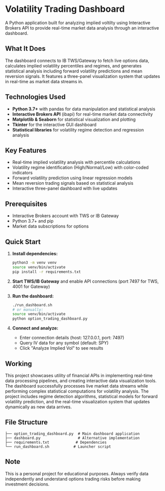 # Volatility Trading Dashboard

A Python application built for analyzing implied voltilty using Interactive Brokers API to provide real-time market data analysis through an interactive dashboard.

## What It Does

The dashboard connects to IB TWS/Gateway to fetch live options data, calculates implied volatility percentiles and regimes, and generates statistical analysis including forward volatility predictions and mean reversion signals. It features a three-panel visualization system that updates in real-time as market data streams in.

## Technologies Used

- **Python 3.7+** with pandas for data manipulation and statistical analysis
- **Interactive Brokers API** (ibapi) for real-time market data connectivity
- **Matplotlib & Seaborn** for statistical visualization and plotting
- **Tkinter** for the interactive GUI dashboard
- **Statistical libraries** for volatility regime detection and regression analysis

## Key Features

- Real-time implied volatility analysis with percentile calculations
- Volatility regime identification (High/Normal/Low) with color-coded indicators
- Forward volatility prediction using linear regression models
- Mean reversion trading signals based on statistical analysis
- Interactive three-panel dashboard with live updates

## Prerequisites

- Interactive Brokers account with TWS or IB Gateway
- Python 3.7+ and pip
- Market data subscriptions for options

## Quick Start

1. **Install dependencies:**
   ```bash
   python3 -m venv venv
   source venv/bin/activate
   pip install -r requirements.txt
   ```

2. **Start TWS/IB Gateway** and enable API connections (port 7497 for TWS, 4001 for Gateway)

3. **Run the dashboard:**
   ```bash
   ./run_dashboard.sh
   # or manually:
   source venv/bin/activate
   python option_trading_dashboard.py
   ```

4. **Connect and analyze:**
   - Enter connection details (host: 127.0.0.1, port: 7497)
   - Query IV data for any symbol (default: SPY)
   - Click "Analyze Implied Vol" to see results

## Working

This project showcases utility of financial APIs in implementing real-time data processing pipelines, and creating interactive data visualization tools. The dashboard successfully processes live market data streams while performing complex statistical computations for volatility analysis. The project includes regime detection algorithms, statistical models for forward volatility prediction, and the real-time visualization system that updates dynamically as new data arrives.

## File Structure

```
├── option_trading_dashboard.py  # Main dashboard application
├── dashboard.py                 # Alternative implementation
├── requirements.txt            # Dependencies
└── run_dashboard.sh           # Launcher script
```

## Note

This is a personal project for educational purposes. Always verify data independently and understand options trading risks before making investment decisions.
